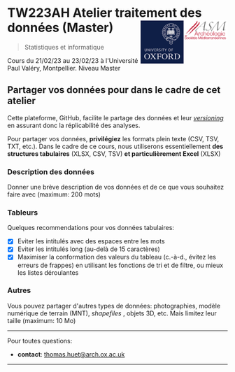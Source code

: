 # TW223AH Atelier traitement des données (Master) <img src="../../../img/inst-asm-cnrs.png" width='100px' align="right"/><img src="../../../img/inst-uni-oxford.png" width='100px' align="right"/>
> Statistiques et informatique 

Cours du 21/02/23 au 23/02/23 à l'Université Paul Valéry, Montpellier. Niveau Master

## Partager vos données pour dans le cadre de cet atelier

Cette plateforme, GitHub, facilite le partage des données et leur [*versioning*](https://docs.github.com/en/get-started/using-git/about-git) en assurant donc la réplicabilité des analyses.  

Pour partager vos données, **privilégiez** les formats plein texte (CSV, TSV, TXT, etc.). Dans le cadre de ce cours, nous utiliserons essentiellement **des structures tabulaires** (XLSX, CSV, TSV) **et particulièrement Excel** (XLSX)

### Description des données

Donner une brève description de vos données et de ce que vous souhaitez faire avec (maximum: 200 mots)

### Tableurs

Quelques recommendations pour vos données tabulaires:

- [X] Eviter les intitulés avec des espaces entre les mots
- [X] Eviter les intitulés long (au-delà de 15 caractères)
- [X] Maximiser la conformation des valeurs du tableau (c.-à-d., évitez les erreurs de frappes) en utilisant les fonctions de tri et de filtre, ou mieux les listes déroulantes 

### Autres

Vous pouvez partager d'autres types de données: photographies, modèle numérique de terrain (MNT), *shapefiles* , objets 3D, etc. Mais limitez leur taille (maximum: 10 Mo)

---

Pour toutes questions:

- **contact**: thomas.huet@arch.ox.ac.uk

---